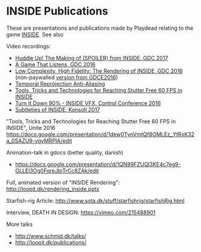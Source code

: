 # INSIDE Publications
These are presentations and publications made by Playdead relating to the game <a href="http://playdead.com/inside/">INSIDE</a>.
See also

Video recordings:<br>
* [Huddle Up! The Making of (SPOILER) from INSIDE, GDC 2017](https://www.youtube.com/watch?v=gFkYjAKuUCE)<br>
* [A Game That Listens, GDC 2016](http://www.gdcvault.com/play/1023731/A-Game-That-Listens-The)<br>
* [Low Complexity, High Fidelity: The Rendering of INSIDE, GDC 2016](http://www.gdcvault.com/play/1023304/Low-Complexity-High-Fidelity-INSIDE) (non-paywalled [version from GDCE2016](http://gdcvault.com/play/1023783/Low-Complexity-High-Fidelity-INSIDE))<br>
* [Temporal Reprojection Anti-Aliasing](https://www.youtube.com/watch?v=2XXS5UyNjjU)<br>
* [Tools, Tricks and Technologies for Reaching Stutter Free 60 FPS in INSIDE](https://www.youtube.com/watch?v=mQ2KTRn4BMI)
* [Turn It Down 90% - INSIDE VFX, Control Conference 2016](https://www.youtube.com/watch?v=vA3uFC2p8eo)
* [Subtleties of INSIDE, Konsoll 2017](https://www.youtube.com/watch?v=3pzgnN3pK_8)

"Tools, Tricks and Technologies for Reaching Stutter Free 60 FPS in INSIDE", Unite 2016
https://docs.google.com/presentation/d/1dew0TynVmtQf8OMLEz_YtRxK32a_0SAZU9-vgyMRPlA/edit

Animation-talk in gdocs (better quality, danish)
- https://docs.google.com/presentation/d/1QN99FZUQl3KE4c7eg9-GLLEl3Og0FqreJbiTrCc8ZAk/edit

Full, animated version of "INSIDE Rendering": http://loopit.dk/rendering_inside.pptx

Starfish-rig Article: http://www.sota.dk/stuff/starfishrig/starfishRig.html

Interview, DEATH IN DESIGN: https://vimeo.com/215488901

More talks
- http://www.schmid.dk/talks/
- http://loopit.dk/publications/
